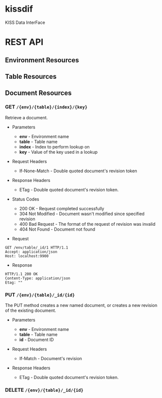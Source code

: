kissdif
=======

KISS Data InterFace

# REST API

## Environment Resources

## Table Resources

## Document Resources

### GET `/{env}/{table}/{index}/{key}`
Retrieve a document.

+ Parameters

	+ **env** - Environment name
	+ **table** - Table name
	+ **index** - Index to perform lookup on
	+ **key** - Value of the key used in a lookup

+ Request Headers

	+ If-None-Match - Double quoted document's revision token

+ Response Headers

	+ ETag - Double quoted document's revision token.

+ Status Codes

	+ 200 OK - Request completed successfully
	+ 304 Not Modified - Document wasn't modified since specified revision
	+ 400 Bad Request - The format of the request of revision was invalid
	+ 404 Not Found - Document not found

+ Request

```http
GET /env/table/_id/1 HTTP/1.1
Accept: application/json
Host: localhost:9900
```

+ Response 

```http
HTTP/1.1 200 OK
Content-Type: application/json
Etag: ""
```

### PUT `/{env}/{table}/_id/{id}`

The PUT method creates a new named document, or creates a new revision of the existing document.

+ Parameters

	+ **env** - Environment name
	+ **table** - Table name
	+ **id** - Document ID

+ Request Headers

	+ If-Match - Document's revision

+ Response Headers

	+ ETag - Double quoted document's revision token.

### DELETE `/{env}/{table}/_id/{id}`
